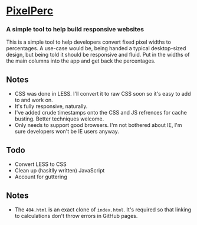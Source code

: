 # [PixelPerc](http://pixelperc.com)
### A simple tool to help build responsive websites

This is a simple tool to help developers convert fixed pixel widths to percentages. A use-case would be, being handed a typical desktop-sized design, but being told it should be responsive and fluid. Put in the widths of the main columns into the app and get back the percentages.

## Notes

* CSS was done in LESS. I'll convert it to raw CSS soon so it's easy to add to and work on.
* It's fully responsive, naturally.
* I've added crude timestamps onto the CSS and JS refrences for cache busting. Better techniques welcome.
* Only needs to support good browsers. I'm not bothered about IE, I'm sure developers won't be IE users anyway.

## Todo

* Convert LESS to CSS
* Clean up (hasitlly written) JavaScript
* Account for guttering

## Notes

* The `404.html` is an exact clone of `index.html`. It's required so that linking to calculations don't throw errors in GitHub pages.